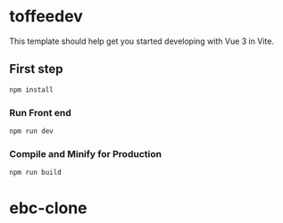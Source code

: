 # toffeedev

This template should help get you started developing with Vue 3 in Vite.


## First step

```sh
npm install
```

### Run Front end

```sh
npm run dev
```

### Compile and Minify for Production

```sh
npm run build
```
# ebc-clone
